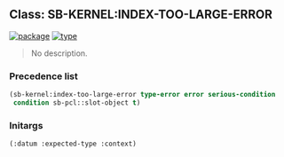 ## Class: SB-KERNEL:INDEX-TOO-LARGE-ERROR
[![package](https://img.shields.io/badge/Package-SB--KERNEL-5f9ea0.svg?style=social&colorA=999999)](../) [![type](https://img.shields.io/badge/Type-Class-5f9ea0.svg?style=social&colorA=999999)](../#class) 

> No description.

### Precedence list
```cl
(sb-kernel:index-too-large-error type-error error serious-condition
 condition sb-pcl::slot-object t)
```
### Initargs
```cl
(:datum :expected-type :context)
```

